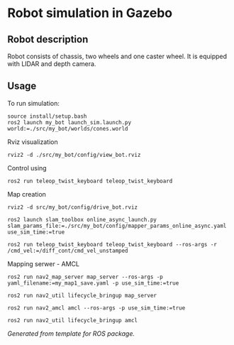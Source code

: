# Robot simulation in Gazebo
## Robot description

Robot consists of chassis, two wheels and one caster wheel. It is equipped with LIDAR and depth camera.

## Usage
To run simulation:

```
source install/setup.bash
ros2 launch my_bot launch_sim.launch.py world:=./src/my_bot/worlds/cones.world
```

Rviz visualization
```
rviz2 -d ./src/my_bot/config/view_bot.rviz 
```

Control using
```
ros2 run teleop_twist_keyboard teleop_twist_keyboard
```

Map creation
```
rviz2 -d src/my_bot/config/drive_bot.rviz

ros2 launch slam_toolbox online_async_launch.py slam_params_file:=./src/my_bot/config/mapper_params_online_async.yaml use_sim_time:=true

ros2 run teleop_twist_keyboard teleop_twist_keyboard --ros-args -r /cmd_vel:=/diff_cont/cmd_vel_unstamped
```

Mapping serwer - AMCL
```
ros2 run nav2_map_server map_server --ros-args -p yaml_filename:=my_map1_save.yaml -p use_sim_time:=true

ros2 run nav2_util lifecycle_bringup map_server

ros2 run nav2_amcl amcl --ros-args -p use_sim_time:=true

ros2 run nav2_util lifecycle_bringup amcl
```

_Generated from template for ROS package._
